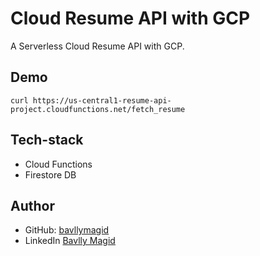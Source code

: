 # Cloud Resume API with GCP

A Serverless Cloud Resume API with GCP.

## Demo

`curl https://us-central1-resume-api-project.cloudfunctions.net/fetch_resume`

## Tech-stack

- Cloud Functions
- Firestore DB

## Author

- GitHub: [bavllymagid](https://github.com/bavllymagid/)
- LinkedIn [Bavlly Magid](https://www.linkedin.com/in/bavlly-magid-224a661ba/)
